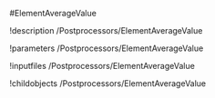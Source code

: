 <!-- MOOSE Object Documentation Stub: Remove this when content is added. -->
#ElementAverageValue

!description /Postprocessors/ElementAverageValue

!parameters /Postprocessors/ElementAverageValue

!inputfiles /Postprocessors/ElementAverageValue

!childobjects /Postprocessors/ElementAverageValue
